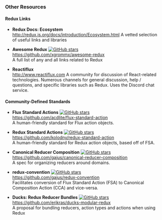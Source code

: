 ### Other Resources


#### Redux Links

- **Redux Docs: Ecosystem**  
   http://redux.js.org/docs/introduction/Ecosystem.html
  A vetted selection of useful links and libraries

- **Awesome Redux** [![GitHub stars](https://img.shields.io/github/stars/xgrommx/awesome-redux.svg?style=social&label=Star&maxAge=2592000)](https://github.com/xgrommx/awesome-redux)  
  https://github.com/xgrommx/awesome-redux  
  A full list of any and all links related to Redux

- **Reactiflux**  
   http://www.reactiflux.com
  A community for discussion of React-related technologies.  Numerous channels for general discussion, help / questions, and specific libraries such as Redux.  Uses the Discord chat service.

#### Community-Defined Standards

- **Flux Standard Actions** [![GitHub stars](https://img.shields.io/github/stars/acdlite/flux-standard-action.svg?style=social&label=Star&maxAge=2592000)](https://github.com/acdlite/flux-standard-action)  
  https://github.com/acdlite/flux-standard-action  
  A human-friendly standard for Flux action objects. 
  
- **Redux Standard Actions** [![GitHub stars](https://img.shields.io/github/stars/kolodny/redux-standard-action.svg?style=social&label=Star&maxAge=2592000)](https://github.com/kolodny/redux-standard-action)  
  https://github.com/kolodny/redux-standard-action  
  A human-friendly standard for Redux action objects, based off of FSA.
  
- **Canonical Reducer Composition** [![GitHub stars](https://img.shields.io/github/stars/gajus/canonical-reducer-composition.svg?style=social&label=Star&maxAge=2592000)](https://github.com/gajus/canonical-reducer-composition)  
  https://github.com/gajus/canonical-reducer-composition  
  A spec for organizing reducers around domains.
  
- **redux-convention** [![GitHub stars](https://img.shields.io/github/stars/gajus/redux-convention.svg?style=social&label=Star&maxAge=2592000)](https://github.com/gajus/redux-convention)  
  https://github.com/gajus/redux-convention  
  Facilitates conversion of Flux Standard Action (FSA) to Canonical Composition Action (CCA) and vice-versa.
  
- **Ducks: Redux Reducer Bundles** [![GitHub stars](https://img.shields.io/github/stars/erikras/ducks-modular-redux.svg?style=social&label=Star&maxAge=2592000)](https://github.com/erikras/ducks-modular-redux)  
  https://github.com/erikras/ducks-modular-redux  
  A proposal for bundling reducers, action types and actions when using Redux
  
